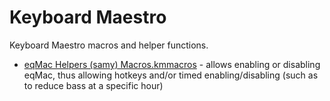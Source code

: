 # Keyboard Maestro

Keyboard Maestro macros and helper functions.

- [eqMac Helpers (samy) Macros.kmmacros]() - allows enabling or disabling eqMac, thus allowing hotkeys and/or timed enabling/disabling (such as to reduce bass at a specific hour)
